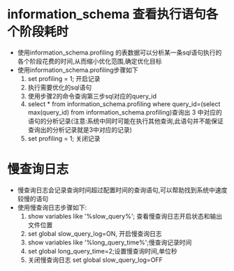 # information_schema 查看执行语句各个阶段耗时
+ 使用information_schema.profiling 的表数据可以分析某一条sql语句执行的各个阶段花费的时间,从而缩小优化范围,确定优化目标
+ 使用information_schema.profiling步骤如下
    1. set profiling = 1; 开启记录
    2. 执行需要优化的sql语句
    3. 使用步骤2的命令查询第三步sql对应的query_id
    4. select * from information_schema.profiling  where query_id=(select max(query_id) from information_schema.profiling)查询出 3 中对应的语句的分析记录(注意:系统中同时可能在执行其他查询,此语句并不能保证查询出的分析记录就是3中对应的记录)
    5. set profiling = 1; 关闭记录


# 慢查询日志
+ 慢查询日志会记录查询时间超过配置时间的查询语句,可以帮助找到系统中速度较慢的语句
+ 使用慢查询日志步骤如下:
    1. show variables like '%slow_query%'; 查看慢查询日志开启状态和输出文件位置
    2. set global slow_query_log=ON, 开启慢查询日志
    3. show variables like '%long_query_time%';慢查询记录时间
    4. set global long_query_time=2;设置慢查询时间,单位秒
    5. 关闭慢查询日志 set global slow_query_log=OFF
